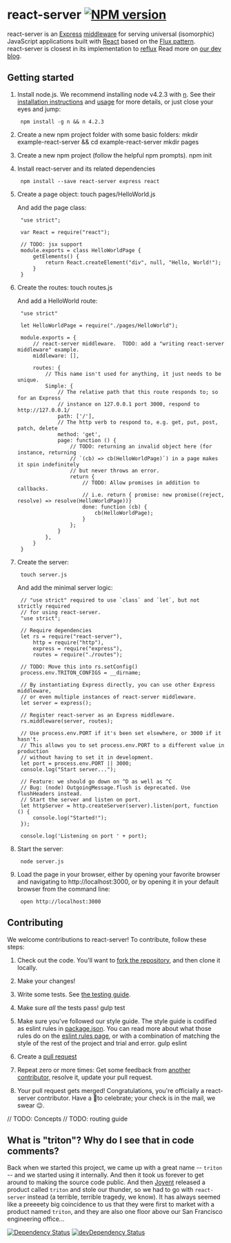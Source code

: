 # react-server [![NPM version][npm-badge-img]][npm-url]

react-server is an [Express](http://expressjs.com/) [middleware](http://expressjs.com/guide/using-middleware.html)
for serving universal (isomorphic) JavaScript applications built with [React](https://facebook.github.io/react/)
based on the [Flux pattern](https://facebook.github.io/flux/docs/overview.html).  
react-server is closest in its implementation to [reflux](https://github.com/reflux/refluxjs)
Read more on [our dev blog](https://www.redfin.com/devblog/2015/09/thoughts-on-transitioning-to-universal-javascript.html).

## Getting started
1. Install node.js.	We recommend installing node v4.2.3 with [n](https://github.com/tj/n).
	See their [installation instructions](https://github.com/tj/n#installation) and [usage](https://github.com/tj/n#usage) for more details, or just close your eyes and jump:

		npm install -g n && n 4.2.3

2. Create a new npm project folder with some basic folders:
		mkdir example-react-server && cd example-react-server
		mkdir pages

3. Create a new npm project (follow the helpful npm prompts).
		npm init

4. Install react-server and its related dependencies

		npm install --save react-server express react

5. Create a page object:
		touch pages/HelloWorld.js

	And add the page class:

		"use strict";

		var React = require("react");

		// TODO: jsx support
		module.exports = class HelloWorldPage {
			getElements() {
				return React.createElement("div", null, "Hello, World!");
			}
		}

6. Create the routes:
		touch routes.js

	And add a HelloWorld route:

		"use strict"

		let HelloWorldPage = require("./pages/HelloWorld");

		module.exports = {
			// react-server middleware.  TODO: add a "writing react-server middleware" example.
			middleware: [],

			routes: {
				// This name isn't used for anything, it just needs to be unique.
				Simple: {
					// The relative path that this route responds to; so for an Express
					// instance on 127.0.0.1 port 3000, respond to http://127.0.0.1/
					path: ['/'],
					// The http verb to respond to, e.g. get, put, post, patch, delete
					method: 'get',
					page: function () {
						// TODO: returning an invalid object here (for instance, returning
						// `(cb) => cb(HelloWorldPage)`) in a page makes it spin indefinitely
						// but never throws an error.
						return {
							// TODO: Allow promises in addition to callbacks.
							// i.e. return { promise: new promise((reject, resolve) => resolve(HelloWorldPage))}
							done: function (cb) {
								cb(HelloWorldPage);
							}
						};
					}
				},
			}
		}

7. Create the server:

		touch server.js

	And add the minimal server logic:

		// "use strict" required to use `class` and `let`, but not strictly required
		// for using react-server.
		"use strict";

		// Require dependencies
		let rs = require("react-server"),
			http = require("http"),
			express = require("express"),
			routes = require("./routes");

		// TODO: Move this into rs.setConfig()
		process.env.TRITON_CONFIGS = __dirname;

		// By instantiating Express directly, you can use other Express middleware,
		// or even multiple instances of react-server middleware.
		let server = express();

		// Register react-server as an Express middleware.
		rs.middleware(server, routes);

		// Use process.env.PORT if it's been set elsewhere, or 3000 if it hasn't.
		// This allows you to set process.env.PORT to a different value in production
		// without having to set it in development.
		let port = process.env.PORT || 3000;
		console.log("Start server...");

		// Feature: we should go down on ^D as well as ^C
		// Bug: (node) OutgoingMessage.flush is deprecated. Use flushHeaders instead.
		// Start the server and listen on port.
		let httpServer = http.createServer(server).listen(port, function () {
			console.log("Started!");
		});

		console.log('Listening on port ' + port);

8. Start the server:

		node server.js

9. Load the page in your browser, either by opening your favorite browser and
navigating to http://localhost:3000, or by opening it in your default browser from the command line:

		open http://localhost:3000

## Contributing
We welcome contributions to react-server!  To contribute, follow these steps:

1. Check out the code.  You'll want to [fork the repository](https://help.github.com/articles/fork-a-repo/),
 and then clone it locally.

2. Make your changes!

3. Write some tests. See [the testing guide](/core/test/README.md).

4. Make sure _all_ the tests pass!
		gulp test

5. Make sure you've followed our style guide.  The style guide is codified as eslint
 rules in [package.json](package.json).  You can read more about what those rules
 do on the [eslint rules page](http://eslint.org/docs/rules/), or with a combination
 of matching the style of the rest of the project and trial and error.
		gulp eslint

6. Create a [pull request](https://help.github.com/articles/using-pull-requests/)

7. Repeat zero or more times: Get some feedback from [another contributor](https://github.com/redfin/react-server/graphs/contributors),
 resolve it, update your pull request.

8. Your pull request gets merged!  Congratulations, you're officially a react-server contributor.
 Have a 🍺to celebrate; your check is in the mail, we swear 😉.

// TODO: Concepts
// TODO: routing guide

## What is "triton"? Why do I see that in code comments?

Back when we started this project, we came up with a great name -- `triton` -- and we started using it internally. And then it took us forever to get around to making the source code public. And then [Joyent](https://www.joyent.com) released a product called `triton` and stole our thunder, so we had to go with `react-server` instead (a terrible, terrible tragedy, we know). It has always seemed like a preeeety big coincidence to us that they were first to market with a product named `triton`, and they are also one floor above our San Francisco engineering office...

[![Dependency Status](https://david-dm.org/redfin/react-server.svg)](https://david-dm.org/redfin/react-server)
[![devDependency Status](https://david-dm.org/redfin/react-server/dev-status.svg)](https://david-dm.org/redfin/react-server#info=devDependencies)

[npm-badge-img]: https://badge.fury.io/js/react-server.png
[npm-url]: https://npmjs.org/package/react-server

